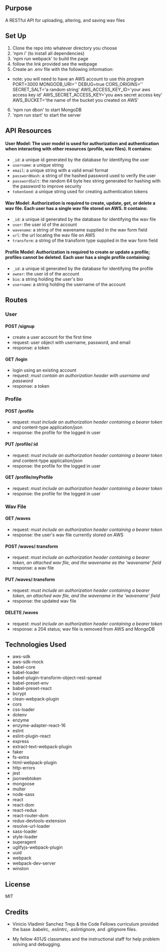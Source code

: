 ## Purpose
A RESTful API for uploading, altering, and saving wav files

## Set Up
1. Clone the repo into whatever directory you choose
2. 'npm i' (to install all dependencies)
3. 'npm run webpack' to build the page
4. follow the link provided see the webpage
5. Create an .env file with the following information:
  * note: you will need to have an AWS account to use this program
  PORT=3000
  MONGODB_URI='<your mongo uri>'
  DEBUG=true
  CORS_ORIGINS='<one or more cors origins>'
  SECRET_SALT='a random string'
  AWS_ACCESS_KEY_ID='your aws access key id'
  AWS_SECRET_ACCESS_KEY='you aws secret access key'
  AWS_BUCKET='the name of the bucket you created on AWS'
6. 'npm run dbon' to start MongoDB
7. 'npm run start' to start the server

## API Resources
#### User Model: The user model is used for authorization and authentication when interacting with other resources (profile, wav files). It contains:
  * `_id`: a unique id generated by the database for identifying the user
  * `username`: a unique string
  * `email`: a unique string with a valid email format
  * `passwordHash`: a string of the hashed password used to verify the user
  * `passwordSalt`: the random 64 byte hex string generated for hashing with the password to improve security
  * `tokenSeed`: a unique string used for creating authentication tokens

#### Wav Model: Authorization is required to create, update, get, or delete a wav file. Each user has a single wav file stored on AWS. It contains:
  * `_id`: a unique id generated by the database for identifying the wav file
  * `user`: the user id of the account
  * `wavename`: a string of the wavename supplied in the wav form field
  * `url`: the url locating the wav file on AWS
  * `transform`: a string of the transform type supplied in the wav form field

#### Profile Model: Authorization is required to create or update a profile; profiles cannot be deleted. Each user has a single profile containing:
  * `_id`: a unique id generated by the database for identifying the profile
  * `owner`: the user id of the account
  * `bio`: a string holding the user's bio
  * `username`: a string holding the username of the account

## Routes
### User
#### POST /signup
  * create a user account for the first time
  * request: user object with username, password, and email
  * response: a token
#### GET /login
  * login using an existing account
  * request:
    _must contain an authorization header with username and password_
  * response: a token

### Profile
#### POST /profile
  * request:
    _must include an authorization header containing a bearer token and_ content-type application/json
  * response: the profile for the logged in user
#### PUT /profile/:id
  * request:
    _must include an authorization header containing a bearer token and_ content-type application/json
  * response: the profile for the logged in user
#### GET /profile/myProfile
  * request:
    _must include an authorization header containing a bearer token_
  * response: the profile for the logged in user

### Wav File
#### GET /waves
  * request:
    _must include an authorization header containing a bearer token_
  * response: the user's wav file currently stored on AWS
#### POST /waves/:transform
  * request:
    _must include an authorization header containing a bearer token, an attached wav file, and the wavename as the 'wavename' field_
  * response: a wav file
#### PUT /waves/:transform
  * request:
    _must include an authorization header containing a bearer token, an attached wav file, and the wavename in the 'wavename' field_
  * response: the updated wav file
#### DELETE /waves
  * request:
    _must include an authorization header containing a bearer token_
  * response: a 204 status; wav file is removed from AWS and MongoDB

## Technologies Used
  * aws-sdk
  * aws-sdk-mock
  * babel-core
  * babel-loader
  * babel-plugin-transform-object-rest-spread
  * babel-preset-env
  * babel-preset-react
  * bcrypt
  * clean-webpack-plugin
  * cors
  * css-loader
  * dotenv
  * enzyme
  * enzyme-adapter-react-16
  * eslint
  * eslint-plugin-react
  * express
  * extract-text-webpack-plugin
  * faker
  * fs-extra
  * html-webpack-plugin
  * http-errors
  * jest
  * jsonwebtoken
  * mongoose
  * multer
  * node-sass
  * react
  * react-dom
  * react-redux
  * react-router-dom
  * redux-devtools-extension
  * resolve-url-loader
  * sass-loader
  * style-loader
  * superagent
  * uglifyjs-webpack-plugin
  * uuid
  * webpack
  * webpack-dev-server
  * winston

## License
MIT

## Credits
* Vinicio Vladimir Sanchez Trejo & the Code Fellows curriculum provided the base .babelrc, .eslintrc, .eslintignore, and .gitignore files.

* My fellow 401JS classmates and the instructional staff for help problem solving and debugging.
